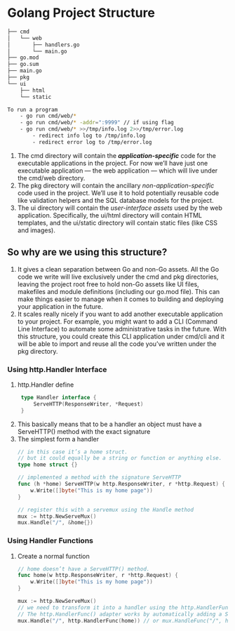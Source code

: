 # Golang Project Structure
```bash
├── cmd
│   └── web
│       ├── handlers.go
│       └── main.go
├── go.mod
├── go.sum
├── main.go
├── pkg
└── ui
    ├── html
    └── static

To run a program
    - go run cmd/web/*
    - go run cmd/web/* -addr=":9999" // if using flag
    - go run cmd/web/* >>/tmp/info.log 2>>/tmp/error.log
        - redirect info log to /tmp/info.log
        - redirect error log to /tmp/error.log
```

1. The cmd directory will contain the ***application-specific*** code for the executable applications in the project. For now we’ll have just one executable application — the web application — which will live under the cmd/web directory.
1. The pkg directory will contain the ancillary *non-application-specific* code used in the project. We’ll use it to hold potentially reusable code like validation helpers and the SQL database models for the project.
1. The ui directory will contain the *user-interface assets* used by the web application. Specifically, the ui/html directory will contain HTML templates, and the ui/static directory will contain static files (like CSS and images).

## So why are we using this structure?
1. It gives a clean separation between Go and non-Go assets. All the Go code we write will live exclusively under the cmd and pkg directories, leaving the project root free to hold non-Go assets like UI files, makefiles and module definitions (including our go.mod file). This can make things easier to manage when it comes to building and deploying your application in the future.
1. It scales really nicely if you want to add another executable application to your project. For example, you might want to add a CLI (Command Line Interface) to automate some administrative tasks in the future. With this structure, you could create this CLI application
under cmd/cli and it will be able to import and reuse all the code you’ve written under the pkg directory.

### Using http.Handler Interface
1. http.Handler define
   ```go
    type Handler interface {
        ServeHTTP(ResponseWriter, *Request)
    }
   ```
1. This basically means that to be a handler an object must have a ServeHTTP() method with the exact signature
1. The simplest form a handler
    ```go
    // in this case it’s a home struct.
    // but it could equally be a string or function or anything else.
    type home struct {}

    // implemented a method with the signature ServeHTTP
    func (h *home) ServeHTTP(w http.ResponseWriter, r *http.Request) {
        w.Write([]byte("This is my home page"))
    }

    // register this with a servemux using the Handle method
    mux := http.NewServeMux()
    mux.Handle("/", &home{})
    ```
### Using Handler Functions
1. Create a normal function
    ```go
    // home doesn’t have a ServeHTTP() method.
    func home(w http.ResponseWriter, r *http.Request) {
        w.Write([]byte("This is my home page"))
    }

    mux := http.NewServeMux()
    // we need to transform it into a handler using the http.HandlerFunc() adapter
    // The http.HandlerFunc() adapter works by automatically adding a ServeHTTP() method to the home function
    mux.Handle("/", http.HandlerFunc(home)) // or mux.HandleFunc("/", home)
    ```